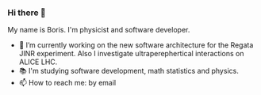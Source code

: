 ### Hi there 👋

My name is Boris. I'm physicist and software developer.

- :construction_worker: I’m currently working on the new software architecture for the Regata JINR experiment. Also I investigate ultraperephertical interactions on ALICE LHC.
- :books: I'm studying software development, math statistics and physics.
- 📫 How to reach me: by email
